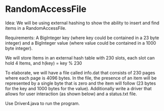 # RandomAccessFile
Idea: We will be using external hashing to show the ability to insert and find items in a
RandomAccessFile.

Requirements: A BigInteger key (where key could be contained in a 23 byte integer) and a BigInteger value (where value could be contained in a 1000 byte integer).

We will store Items in an external hash table with 230 slots, each slot can hold 4 Items, and h(key) = key % 230

To elaborate, we will have a file called info.dat that consists of 230 pages where each page is 4096 bytes. In the
file, the presence of an item will be represented by a single byte that is zero and the item will follow (23 bytes for
the key and 1000 bytes for the value). Additionally write a driver that allows for user interaction (as shown below)
and a status.txt file.

Use Driver4.java to run the program. 
